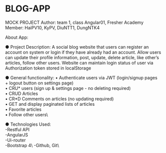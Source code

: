 # BLOG-APP
MOCK PROJECT
Author: team 1, class Angular01, Fresher Academy
Member: HaiPV10, KyPV, DiuNTT1, DungNTK4

About App:

●	Project Description:
A social blog website that users can register an account on system or login if they have already had an account. Allow users can update their profile information, post, update, delete article, like other’s articles, follow other users. Website can maintain login status of user via Authorization token stored in localStorage

● General functionality:
•	Authenticate users via JWT (login/signup pages + logout button on settings page)\
•	CRU* users (sign up & settings page - no deleting required)\
•	CRUD Articles\
•	CR*D Comments on articles (no updating required)\
•	GET and display paginated lists of articles\
•	Favorite articles\
•	Follow other users\

●	Technologies Used:  
-Restful API\
-AngularJS\
-Ui-router\
-Bootstrap 4\ 
-Github, Git\
